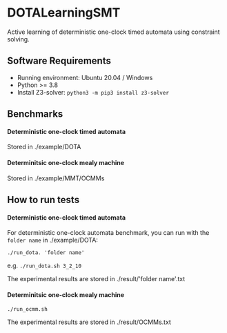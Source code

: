 # DOTALearningSMT
Active learning of deterministic one-clock timed automata using constraint solving.


## Software Requirements
- Running environment: Ubuntu 20.04 / Windows
- Python >= 3.8
- Install Z3-solver: `python3 -m pip3 install z3-solver`
## Benchmarks

#### Deterministic one-clock timed automata
Stored in ./example/DOTA

#### Determinitsic one-clock mealy machine
Stored in ./example/MMT/OCMMs

## How to run tests

#### Deterministic one-clock timed automata
For deterministic one-clock automata benchmark, you can run with the `folder name` in ./example/DOTA:

`./run_dota. 'folder name'`  

e.g. `./run_dota.sh 3_2_10`

The experimental results are stored in ./result/'folder name'.txt
#### Determinitsic one-clock mealy machine
`./run_ocmm.sh`

The experimental results are stored in ./result/OCMMs.txt


